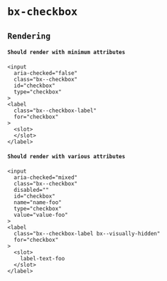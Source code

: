 # `bx-checkbox`

## `Rendering`

#### `Should render with minimum attributes`

```
<input
  aria-checked="false"
  class="bx--checkbox"
  id="checkbox"
  type="checkbox"
>
<label
  class="bx--checkbox-label"
  for="checkbox"
>
  <slot>
  </slot>
</label>

```

#### `Should render with various attributes`

```
<input
  aria-checked="mixed"
  class="bx--checkbox"
  disabled=""
  id="checkbox"
  name="name-foo"
  type="checkbox"
  value="value-foo"
>
<label
  class="bx--checkbox-label bx--visually-hidden"
  for="checkbox"
>
  <slot>
    label-text-foo
  </slot>
</label>

```
